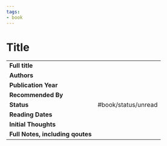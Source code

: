 ```yaml
---
tags:
- book
---
```


# Title

| | |
| - | - |
| **Full title** |  |
| **Authors** |  |
| **Publication Year** |  |
| **Recommended By** |  |
| **Status** | #book/status/unread |
| **Reading Dates** |  |
| **Initial Thoughts** |  |
| **Full Notes, including qoutes** |  |

